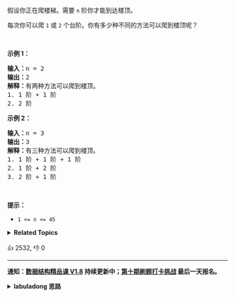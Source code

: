 <p>假设你正在爬楼梯。需要 <code>n</code>&nbsp;阶你才能到达楼顶。</p>

<p>每次你可以爬 <code>1</code> 或 <code>2</code> 个台阶。你有多少种不同的方法可以爬到楼顶呢？</p>

<p>&nbsp;</p>

<p><strong>示例 1：</strong></p>

<pre>
<strong>输入：</strong>n = 2
<strong>输出：</strong>2
<strong>解释：</strong>有两种方法可以爬到楼顶。
1. 1 阶 + 1 阶
2. 2 阶</pre>

<p><strong>示例 2：</strong></p>

<pre>
<strong>输入：</strong>n = 3
<strong>输出：</strong>3
<strong>解释：</strong>有三种方法可以爬到楼顶。
1. 1 阶 + 1 阶 + 1 阶
2. 1 阶 + 2 阶
3. 2 阶 + 1 阶
</pre>

<p>&nbsp;</p>

<p><strong>提示：</strong></p>

<ul>
	<li><code>1 &lt;= n &lt;= 45</code></li>
</ul>
<details><summary><strong>Related Topics</strong></summary>记忆化搜索 | 数学 | 动态规划</details><br>

<div>👍 2532, 👎 0</div>

<div id="labuladong"><hr>

**通知：[数据结构精品课 V1.8](https://aep.h5.xeknow.com/s/1XJHEO) 持续更新中；[第十期刷题打卡挑战](https://mp.weixin.qq.com/s/eUG2OOzY3k_ZTz-CFvtv5Q) 最后一天报名。**

<details><summary><strong>labuladong 思路</strong></summary>

## 基本思路

这题属于最基本的动态规划，建议先看下前文 [动态规划框架详解](https://labuladong.github.io/article/fname.html?fname=动态规划详解进阶)。

这题很像 [509. 斐波那契数](/problems/fibonacci-number)：爬到第 `n` 级台阶的方法个数等于爬到 `n - 1` 的方法个数和爬到 `n - 2` 的方法个数之和。

**标签：[一维动态规划](https://mp.weixin.qq.com/mp/appmsgalbum?__biz=MzAxODQxMDM0Mw==&action=getalbum&album_id=2122007027366395905)，[动态规划](https://mp.weixin.qq.com/mp/appmsgalbum?__biz=MzAxODQxMDM0Mw==&action=getalbum&album_id=1318881141113536512)**

## 解法代码

```java
class Solution {
    // 备忘录
    int[] memo;

    public int climbStairs(int n) {
        memo = new int[n + 1];
        return dp(n);
    }

    // 定义：爬到第 n 级台阶的方法个数为 dp(n)
    int dp(int n) {
        // base case
        if (n <= 2) {
            return n;
        }
        if (memo[n] > 0) {
            return memo[n];
        }
        // 状态转移方程：
        // 爬到第 n 级台阶的方法个数等于爬到 n - 1 的方法个数和爬到 n - 2 的方法个数之和。
        memo[n] = dp(n - 1) + dp(n - 2);
        return memo[n];
    }
}
```

**类似题目**：
  - [剑指 Offer 10- II. 青蛙跳台阶问题 🟢](/problems/qing-wa-tiao-tai-jie-wen-ti-lcof)

</details>
</div>







